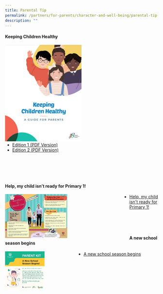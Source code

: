 ```yaml
---
title: Parental Tip
permalink: /partners/for-parents/character-and-well-being/parental-tip
description: ""
---
```

#### Keeping Children Healthy

<div>  
<div style="float: left">  
<img src="/images/Keeping%20Children%20Healthy_poster.jpg" 
     style="width:50%">
</div>  
<div></div>  
</div>

<br>

* [Edition 1 (PDF Version)](/files/Parents-Newsletter-Edition-1.pdf)
* [Edition 2 (PDF Version)](/files/Parents-Newsletter-Edition-2.pdf)

<br>
<br>
<br>
<br>

#### Help, my child isn’t ready for Primary 1!

<div>  
<div style="float: left">  
<img src="/images/transition-to-primary-one---tips-for-parents.jpg" 
     style="width:50%">
</div>  
<div></div>  
</div>

* [Help, my child isn't ready for Primary 1!](/files/transition-to-primary-one---tips-for-parents.pdf)

<br>
<br>
<br>

#### A new school season begins

<div>  
<div style="float: left">  
<img src="/images/Parent%20Kit%20-%20A%20New%20School%20Season.jpg" 
     style="width:50%">
</div>  
<div></div>  
</div>

* [A new school season begins](/files/Parent%20Kit%20-%20A%20New%20School%20Season.pdf)
